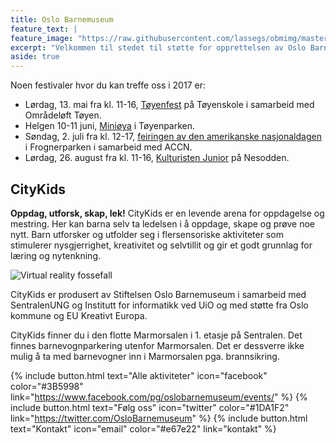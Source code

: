 ```yaml
---
title: Oslo Barnemuseum
feature_text: |
feature_image: "https://raw.githubusercontent.com/lassegs/obmimg/master/kart.jpg"
excerpt: "Velkommen til stedet til støtte for opprettelsen av Oslo Barnemuseum!"
aside: true
---
```


Noen festivaler hvor du kan treffe oss i 2017 er:

* Lørdag, 13. mai fra kl. 11-16, [Tøyenfest](https://www.facebook.com/events/1835766443377965/) på Tøyenskole i samarbeid med Områdeløft Tøyen.
 * Helgen 10-11 juni, [Miniøya](http://minioya.no/) i Tøyenparken.
 * Søndag, 2. juli fra kl. 12-17, [feiringen av den amerikanske nasjonaldagen](http://www.accn.no/) i Frognerparken i samarbeid med ACCN.
 * Lørdag, 26. august fra kl. 11-16, [Kulturisten Junior](http://www.kulturisten.no/kulturisten-junior/) på Nesodden.



## CityKids
**Oppdag, utforsk, skap, lek!** CityKids er en levende arena for oppdagelse og mestring. Her kan barna selv ta ledelsen i å oppdage, skape og prøve noe nytt. Barn utforsker og utfolder seg i flersensoriske aktiviteter som stimulerer nysgjerrighet, kreativitet og selvtillit og gir et godt grunnlag for læring og nytenkning.

![Virtual reality fossefall](https://scontent-arn2-1.xx.fbcdn.net/v/t1.0-9/18671186_1668867349808641_737370979294091042_n.jpg?oh=0b5d7effca700c5c674125354c869394&oe=59E73DAB)


CityKids er produsert av Stiftelsen Oslo Barnemuseum i samarbeid med SentralenUNG og Institutt for informatikk ved UiO og med støtte fra Oslo kommune og EU Kreativt Europa.

CityKids finner du i den flotte Marmorsalen i 1. etasje på Sentralen. Det finnes barnevognparkering utenfor Marmorsalen. Det er dessverre ikke mulig å ta med barnevogner inn i Marmorsalen pga. brannsikring.


{% include button.html text="Alle aktiviteter" icon="facebook" color="#3B5998" link="https://www.facebook.com/pg/oslobarnemuseum/events/" %} {% include button.html text="Følg oss" icon="twitter" color="#1DA1F2" link="https://twitter.com/OsloBarnemuseum" %} {% include button.html text="Kontakt" icon="email" color="#e67e22" link="kontakt" %}

